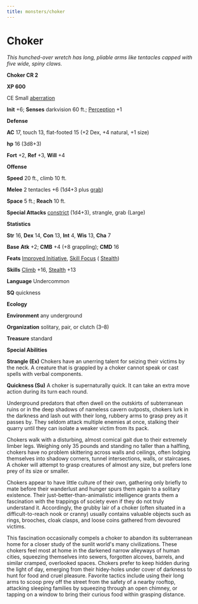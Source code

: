 ```yaml
---
title: monsters/choker
---
```

# Choker

_This hunched-over wretch has long, pliable arms like tentacles capped with five wide, spiny claws._

**Choker CR 2**

**XP 600**

CE Small [aberration](creatureTypes#_aberration)

**Init** +6; **Senses** darkvision 60 ft.; [Perception](../skills/perception#_perception) +1

**Defense**

**AC** 17, touch 13, flat-footed 15 (+2 Dex, +4 natural, +1 size)

**hp** 16 (3d8+3)

**Fort** +2, **Ref** +3, **Will** +4

**Offense**

**Speed** 20 ft., climb 10 ft.

**Melee** 2 tentacles +6 (1d4+3 plus [grab](universalMonsterRules#_grab))

**Space** 5 ft.; **Reach** 10 ft.

**Special Attacks** [constrict](universalMonsterRules#_constrict) (1d4+3), strangle, grab (Large)

**Statistics**

**Str** 16, **Dex** 14, **Con** 13, **Int** 4, **Wis** 13, **Cha** 7

**Base**  **Atk** +2; **CMB** +4 (+8 grappling); **CMD** 16

**Feats** [Improved Initiative](../feats#_improved-initiative), [Skill Focus](../feats#_skill-focus) ( [Stealth](../skills/stealth#_stealth))

**Skills** [Climb](../skills/climb#_climb) +16, [Stealth](../skills/stealth#_stealth) +13

**Language** Undercommon

**SQ** quickness

**Ecology**

**Environment** any underground

**Organization** solitary, pair, or clutch (3–8)

**Treasure** standard

**Special Abilities**

**Strangle (Ex)** Chokers have an unerring talent for seizing their victims by the neck. A creature that is grappled by a choker cannot speak or cast spells with verbal components.

**Quickness (Su)** A choker is supernaturally quick. It can take an extra move action during its turn each round.

Underground predators that often dwell on the outskirts of subterranean ruins or in the deep shadows of nameless cavern outposts, chokers lurk in the darkness and lash out with their long, rubbery arms to grasp prey as it passes by. They seldom attack multiple enemies at once, stalking their quarry until they can isolate a weaker victim from its pack.

Chokers walk with a disturbing, almost comical gait due to their extremely limber legs. Weighing only 35 pounds and standing no taller than a halfling, chokers have no problem skittering across walls and ceilings, often lodging themselves into shadowy corners, tunnel intersections, walls, or staircases. A choker will attempt to grasp creatures of almost any size, but prefers lone prey of its size or smaller.

Chokers appear to have little culture of their own, gathering only briefly to mate before their wanderlust and hunger spurs them again to a solitary existence. Their just-better-than-animalistic intelligence grants them a fascination with the trappings of society even if they do not truly understand it. Accordingly, the grubby lair of a choker (often situated in a difficult-to-reach nook or cranny) usually contains valuable objects such as rings, brooches, cloak clasps, and loose coins gathered from devoured victims.

This fascination occasionally compels a choker to abandon its subterranean home for a closer study of the sunlit world's many civilizations. These chokers feel most at home in the darkened narrow alleyways of human cities, squeezing themselves into sewers, forgotten alcoves, barrels, and similar cramped, overlooked spaces. Chokers prefer to keep hidden during the light of day, emerging from their hidey-holes under cover of darkness to hunt for food and cruel pleasure. Favorite tactics include using their long arms to scoop prey off the street from the safety of a nearby rooftop, attacking sleeping families by squeezing through an open chimney, or tapping on a window to bring their curious food within grasping distance.

